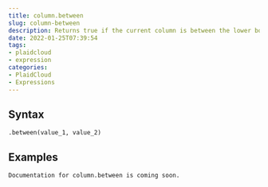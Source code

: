 ```yaml
---
title: column.between
slug: column-between
description: Returns true if the current column is between the lower bound and upper bound, inclusive
date: 2022-01-25T07:39:54
tags:
- plaidcloud
- expression
categories:
- PlaidCloud
- Expressions
---
```



## Syntax



```
.between(value_1, value_2)
```


## Examples



```
Documentation for column.between is coming soon.
```
